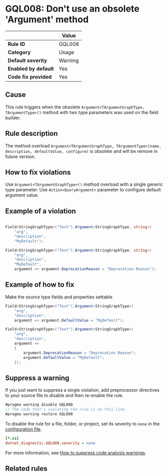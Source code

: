 # GQL008: Don't use an obsolete 'Argument' method

|                        | Value   |
| ---------------------- | ------- |
| **Rule ID**            | GQL008  |
| **Category**           | Usage   |
| **Default severity**   | Warning |
| **Enabled by default** | Yes     |
| **Code fix provided**  | Yes     |

## Cause

This rule triggers when the obsolete `Argument<TArgumentGraphType, TArgumentType>()` method with two type parameters was used on the field builder.

## Rule description

The method overload `Argument<TArgumentGraphType, TArgumentType>(name, description, defaultValue, configure)` is obsolete and will be remove in future version.

## How to fix violations

Use `Argument<TArgumentGraphType>()` method overload with a single generic type parameter. Use `Action<QueryArgument>` parameter to configure default argument value.

## Example of a violation

```c#

Field<StringGraphType>("Text").Argument<StringGraphType, string>(
    "arg",
    "description",
    "MyDefault");

Field<StringGraphType>("Text").Argument<StringGraphType, string>(
    "arg",
    "description",
    "MyDefault",
    argument => argument.DeprecationReason = "Deprecation Reason");


```

## Example of how to fix

Make the source type fields and properties settable

```c#
Field<StringGraphType>("Text").Argument<StringGraphType>(
    "arg",
    "description",
    argument => argument.DefaultValue = "MyDefault");

Field<StringGraphType>("Text").Argument<StringGraphType>(
    "arg",
    "description",
    argument =>
    {
        argument.DeprecationReason = "Deprecation Reason";
        argument.DefaultValue = "MyDefault";
    });

```

## Suppress a warning

If you just want to suppress a single violation, add preprocessor directives to your source file to disable and then re-enable the rule.

```csharp
#pragma warning disable GQL008
// The code that's violating the rule is on this line.
#pragma warning restore GQL008
```

To disable the rule for a file, folder, or project, set its severity to `none` in the [configuration file](https://learn.microsoft.com/en-us/dotnet/fundamentals/code-analysis/configuration-files).

```ini
[*.cs]
dotnet_diagnostic.GQL008.severity = none
```

For more information, see [How to suppress code analysis warnings](https://learn.microsoft.com/en-us/dotnet/fundamentals/code-analysis/suppress-warnings).

## Related rules

